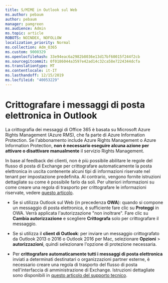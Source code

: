 ```yaml
---
title: S/MIME in Outlook sul Web
ms.author: pebaum
author: pebaum
manager: pamgreen
ms.audience: Admin
ms.topic: article
ROBOTS: NOINDEX, NOFOLLOW
localization_priority: Normal
ms.collection: Adm_O365
ms.custom: 9000329
ms.openlocfilehash: 33e94eac6a2982b8036e13d17bf60015f244f2cb
ms.sourcegitcommit: 0f0186044a3597e42ad14c32ca58e7224344dcfa
ms.translationtype: MT
ms.contentlocale: it-IT
ms.lasthandoff: 12/15/2019
ms.locfileid: "40053229"
---
```

# <a name="encrypt-email-messages-in-outlook"></a>Crittografare i messaggi di posta elettronica in Outlook

La crittografia dei messaggi di Office 365 è basata su Microsoft Azure Rights Management (Azure RMS), che fa parte di Azure Information Protection. Se l'abbonamento include Azure Rights Management o Azure Information Protection, **non è necessario eseguire alcuna azione per attivare o disattivare manualmente** il servizio Rights Management.

In base al feedback dei clienti, non è più possibile abilitare le regole del flusso di posta di Exchange per crittografare automaticamente la posta elettronica in uscita contenente alcuni tipi di informazioni riservate nel tenant per impostazione predefinita. Al contrario, vengono fornite istruzioni dettagliate su come è possibile farlo da soli. Per ulteriori informazioni su come creare una regola di trasporto per crittografare le informazioni riservate, vedere [questo articolo](https://aka.ms/OmeEtr).

- Se si utilizza Outlook sul Web (in precedenza **OWA**): quando si compone un messaggio di posta elettronica, è sufficiente fare clic su **Proteggi** in OWA. Verrà applicata l'autorizzazione "non inoltrare". Fare clic su **Cambia autorizzazione** e scegliere **Crittografa** solo per crittografare il messaggio.

- Se si utilizza il **client di Outlook**: per inviare un messaggio crittografato da Outlook 2013 o 2016 o Outlook 2016 per Mac, selezionare **Opzioni** > **autorizzazioni**, quindi selezionare l'opzione di protezione necessaria.

- Per **crittografare automaticamente tutti i messaggi di posta elettronica** inviati a determinati destinatari o organizzazioni partner esterne, è necessario creare una regola di trasporto del flusso di posta nell'interfaccia di amministrazione di Exchange. Istruzioni dettagliate sono disponibili in [questo articolo del supporto tecnico](https://docs.microsoft.com/office365/securitycompliance/define-mail-flow-rules-to-encrypt-email#create-a-mail-flow-rule-to-encrypt-email-messages-with-the-new-ome-capabilities).

